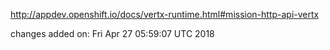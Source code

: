 http://appdev.openshift.io/docs/vertx-runtime.html#mission-http-api-vertx

 
 changes added on: Fri Apr 27 05:59:07 UTC 2018